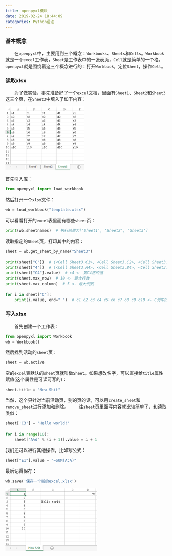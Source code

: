 ```yaml
---
title: openpyxl模块
date: 2019-02-24 18:44:09
categories: Python语法
---
```

### 基本概念

&emsp;&emsp;在`openpyxl`中，主要用到三个概念：`Workbooks`、`Sheets`和`Cells`。`Workbook`就是一个`excel`工作表，`Sheet`是工作表中的一张表页，`Cell`就是简单的一个格。`openpyxl`就是围绕着这三个概念进行的：打开`Workbook`，定位`Sheet`，操作`Cell`。

### 读取xlsx

&emsp;&emsp;为了做实验，事先准备好了一个`excel`文档，里面有`Sheet1`、`Sheet2`和`Sheet3`这三个页，在`Sheet3`中填入了如下内容：

<img src="./openpyxl模块/1.png" height="198" width="247">

首先引入库：

``` python
from openpyxl import load_workbook
```

然后打开一个`xlsx`文件：

``` python
wb = load_workbook("template.xlsx")
```

可以看看打开的`excel`表里面有哪些`sheet`页：

``` python
print(wb.sheetnames)  # 执行结果为['Sheet1', 'Sheet2', 'Sheet3']
```

读取指定的`Sheet`页，打印其中的内容：

``` python
sheet = wb.get_sheet_by_name("Sheet3")
​
print(sheet["C"])  # (<Cell Sheet3.C1>, <Cell Sheet3.C2>, <Cell Sheet3.C3>, (省略) <- 第C列
print(sheet["4"])  # (<Cell Sheet3.A4>, <Cell Sheet3.B4>, <Cell Sheet3.C4>, (省略) <- 第4行
print(sheet["C4"].value)  # c4 <- 第C4格的值
print(sheet.max_row)  # 10 <- 最大行数
print(sheet.max_column)  # 5 <- 最大列数
​
for i in sheet["C"]:
    print(i.value, end=" ")  # c1 c2 c3 c4 c5 c6 c7 c8 c9 c10 <- C列中的所有值
```

### 写入xlsx

&emsp;&emsp;首先创建一个工作表：

``` python
from openpyxl import Workbook
wb = Workbook()
```

然后找到活动的`sheet`页：

``` python
sheet = wb.active
```

空的`excel`表默认的`sheet`页就叫做`Sheet`。如果想改名字，可以直接给`title`属性赋值(这个属性是可读可写的)：

``` python
sheet.title = "New Shit"
```

当然，这个只针对当前活动页，别的页的话，可以用`create_sheet`和`remove_sheet`进行添加和删除。
&emsp;&emsp;往`sheet`页里面写内容就比较简单了，和读取类似：

``` python
sheet['C3'] = 'Hello world!'
​
for i in range(10):
    sheet["A%d" % (i + 1)].value = i + 1
```

我们还可以进行其他操作，比如写公式：

``` python
sheet["E1"].value = "=SUM(A:A)"
```

最后记得保存：

``` python
wb.save('保存一个新的excel.xlsx')
```

<img src="./openpyxl模块/2.png" height="197" width="286">